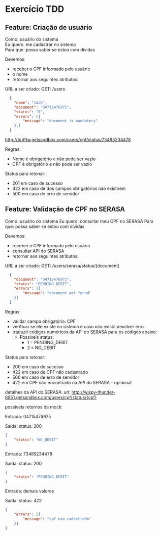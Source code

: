 # Exercício TDD

## Feature: Criação de usuário

Como: usuário do sistema  
Eu quero: me cadastrar no sistema  
Para que: possa saber se estou com dívidas  

Devemos:
- receber o CPF informado pelo usuário  
- o nome  
- retornar aos seguintes atributos:  

URL a ser criado: GET: /users  
```json
  {
    "name": "Jack",
    "document": "04715476975",
    "status": "0",
    "errors": [{
        "message": "document is mandatory"
    },]
  }
```
http://tddftw.getsandbox.com/users/cpf/status/73485234478

Regras:
- Nome é obrigatório e não pode ser vazio
- CPF é obrigatório e não pode ser vazio

Status para retonar:
- 201 em caso de sucesso
- 422 em caso de dos campos obrigatórios não existirem
- 500 em caso de erro de servidor


## Feature: Validação de CPF no SERASA

Como: usuário do sistema
Eu quero: consultar meu CPF no SERASA
Para que: possa saber se estou com dívidas

Devemos:
- receber o CPF informado pelo usuário
- consultar API do SERASA
- retornar aos seguintes atributos:

URL a ser criado: GET: /users/serasa/status/{document}
```json
  {
    "document": "04715476975",
    "status": "PENDING_DEBIT",
    "errors": [{
        "message": "document not found"
    }]
  }
```

Regras:
- validar campo obrigatório: CPF
- verificar se ele existe no sistema e caso não exista devolver erro
- traduzir códigos numéricos da API do SERASA para os códigos abaixo:
    - Possíveis status:
        - 1 = PENDING_DEBIT
        - 2 = NO_DEBIT

Status para retonar:
- 200 em caso de sucesso
- 422 em caso de CPF não cadastrado
- 500 em caso de erro de servidor
- 422 em CPF não encontrado na API do SERASA - opcional
    
detalhes da API do SERASA:
url: http://wispy-thunder-8951.getsandbox.com/users/cpf/status/{cpf}

possíveis retornos da mock:

Entrada: 04715476975

Saída:
status: 200
```json
{
    "status": "NO_DEBIT" 
}
```

Entrada: 73485234478

Saída:
status: 200
```json
{
    "status": "PENDING_DEBIT"
}
```

Entrada: demais valores

Saída:
status: 422
```json
{
    "errors": [{
        "message": "cpf nao cadastrado"
    }]
}
```

